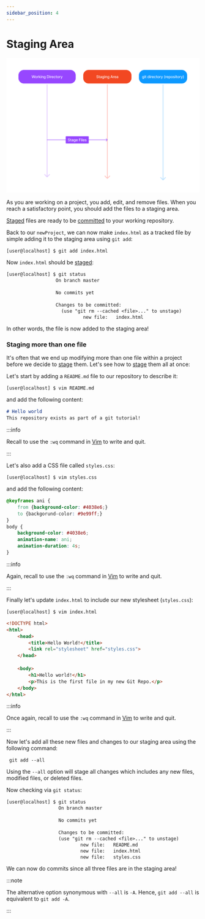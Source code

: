 ```yaml
---
sidebar_position: 4
---
```


# Staging Area

![Git-Staging-Diagram-1](../../../../static/img/git-tutorial/git-workflow-1.png)

As you are working on a project, you add, edit, and remove files. When you reach a satisfactory point, you should add the files to a staging area.

[Staged](Index.md#stage) files are ready to be [committed](./Index.md#commit) to your working repository. 

Back to our `newProject`, we can now make `index.html` as a tracked file by simple adding it to the staging area using `git add`:
``` shell
[user@localhost] $ git add index.html
```

Now `index.html` should be [staged](./Index.md#stage):
``` shell
[user@localhost] $ git status
                  On branch master

                  No commits yet

                  Changes to be committed:
                    (use "git rm --cached <file>..." to unstage)
                            new file:   index.html
```

In other words, the file is now added to the staging area!

### Staging more than one file

It's often that we end up modifying more than one file within a project before we decide to [stage](./Index.md#stage) them. Let's see how to [stage](./Index.md#stage) them all at once:

Let's start by adding a `README.md` file to our repository to describe it:
``` shell
[user@localhost] $ vim README.md
```
and add the following content:
``` md
# Hello world
This repository exists as part of a git tutorial!
```

:::info

Recall to use the `:wq` command in [Vim](./Index.md#vim) to write and quit.

:::

Let's also add a CSS file called `styles.css`:
``` shell
[user@localhost] $ vim styles.css
```
and add the following content:
``` css
@keyframes ani {
    from {background-color: #4038e6;}
    to {backgorund-color: #9e99ff;}
}
body {
    background-color: #4038e6;
    animation-name: ani;
    animation-duration: 4s;
}
```
:::info

Again, recall to use the `:wq` command in [Vim](./Index.md#vim) to write and quit.

:::

Finally let's update `index.html` to include our new stylesheet (`styles.css`):
``` shell
[user@localhost] $ vim index.html
```
``` html
<!DOCTYPE html>
<html>
    <head>
        <title>Hello World!</title>
        <link rel="stylesheet" href="styles.css">
    </head>

    <body>
        <h1>Hello world!</h1>
        <p>This is the first file in my new Git Repo.</p>
    </body>
</html>
```
:::info

 Once again, recall to use the `:wq` command in [Vim](./Index.md#vim) to write and quit.

:::

Now let's add all these new files and changes to our staging area using the following command:
``` shell
 git add --all
```

Using the `--all` option will stage all changes which includes any new files, modified files, or deleted files. 

Now checking via `git status`:
``` shell
[user@localhost] $ git status
                   On branch master
  
                   No commits yet

                   Changes to be committed:
                   (use "git rm --cached <file>..." to unstage)
                           new file:   README.md
                           new file:   index.html
                           new file:   styles.css
```

We can now do commits since all three files are in the staging area!

:::note

The alternative option synonymous with `--all` is `-A`. Hence, `git add --all` is equivalent to `git add -A`.

:::